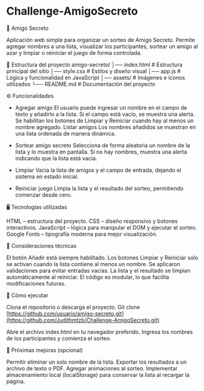 # Challenge-AmigoSecreto

🎁 Amigo Secreto

Aplicación web simple para organizar un sorteo de Amigo Secreto.
Permite agregar nombres a una lista, visualizar los participantes, sortear un amigo al azar y limpiar o reiniciar el juego de forma controlada.

📂 Estructura del proyecto
amigo-secreto/
│── index.html       # Estructura principal del sitio
│── style.css        # Estilos y diseño visual
│── app.js           # Lógica y funcionalidad en JavaScript
│── assets/          # Imágenes e íconos utilizados
└── README.md        # Documentación del proyecto

⚙️ Funcionalidades

* Agregar amigo
El usuario puede ingresar un nombre en el campo de texto y añadirlo a la lista.
Si el campo está vacío, se muestra una alerta.
Se habilitan los botones de Limpiar y Reiniciar cuando hay al menos un nombre agregado.
Listar amigos
Los nombres añadidos se muestran en una lista ordenada de manera dinámica.

* Sortear amigo secreto
Selecciona de forma aleatoria un nombre de la lista y lo muestra en pantalla.
Si no hay nombres, muestra una alerta indicando que la lista está vacía.

* Limpiar
Vacía la lista de amigos y el campo de entrada, dejando el sistema en estado inicial.

* Reiniciar juego
Limpia la lista y el resultado del sorteo, permitiendo comenzar desde cero.

🖥️ Tecnologías utilizadas

HTML – estructura del proyecto.
CSS – diseño responsivo y botones interactivos.
JavaScript – lógica para manipular el DOM y ejecutar el sorteo.
Google Fonts – tipografía moderna para mejor visualización.

🔑 Consideraciones técnicas

El botón Añadir está siempre habilitado.
Los botones Limpiar y Reiniciar solo se activan cuando la lista contiene al menos un nombre.
Se aplicaron validaciones para evitar entradas vacías.
La lista y el resultado se limpian automáticamente al reiniciar.
El código es modular, lo que facilita modificaciones futuras.

🚀 Cómo ejecutar

Clona el repositorio o descarga el proyecto.
Git clone [https://github.com/usuario/amigo-secreto.git](https://github.com/Judithmtzb/Challenge-AmigoSecreto.git)

Abre el archivo index.html en tu navegador preferido.
Ingresa los nombres de los participantes y comienza el sorteo.

📌 Próximas mejoras (opcional)

Permitir eliminar un solo nombre de la lista.
Exportar los resultados a un archivo de texto o PDF.
Agregar animaciones al sorteo.
Implementar almacenamiento local (localStorage) para conservar la lista al recargar la página.
